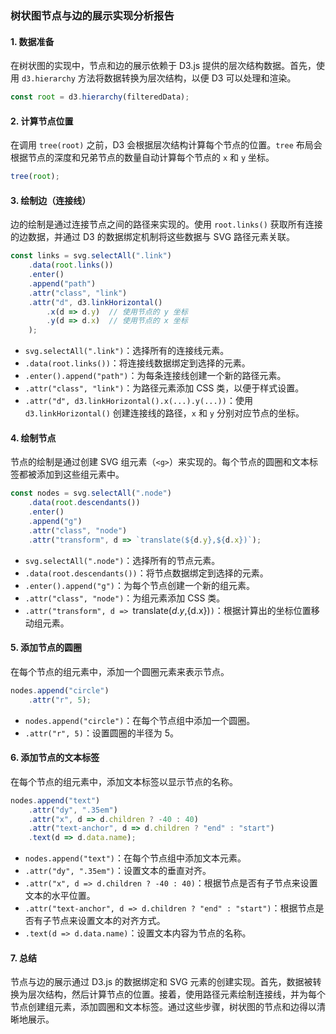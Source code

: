 ### 树状图节点与边的展示实现分析报告

#### 1. 数据准备

在树状图的实现中，节点和边的展示依赖于 D3.js 提供的层次结构数据。首先，使用 `d3.hierarchy` 方法将数据转换为层次结构，以便 D3 可以处理和渲染。

```javascript
const root = d3.hierarchy(filteredData);
```

#### 2. 计算节点位置

在调用 `tree(root)` 之前，D3 会根据层次结构计算每个节点的位置。`tree` 布局会根据节点的深度和兄弟节点的数量自动计算每个节点的 `x` 和 `y` 坐标。

```javascript
tree(root);
```

#### 3. 绘制边（连接线）

边的绘制是通过连接节点之间的路径来实现的。使用 `root.links()` 获取所有连接的边数据，并通过 D3 的数据绑定机制将这些数据与 SVG 路径元素关联。

```javascript
const links = svg.selectAll(".link")
    .data(root.links())
    .enter()
    .append("path")
    .attr("class", "link")
    .attr("d", d3.linkHorizontal()
        .x(d => d.y)  // 使用节点的 y 坐标
        .y(d => d.x)  // 使用节点的 x 坐标
    );
```

- `svg.selectAll(".link")`：选择所有的连接线元素。
- `.data(root.links())`：将连接线数据绑定到选择的元素。
- `.enter().append("path")`：为每条连接线创建一个新的路径元素。
- `.attr("class", "link")`：为路径元素添加 CSS 类，以便于样式设置。
- `.attr("d", d3.linkHorizontal().x(...).y(...))`：使用 `d3.linkHorizontal()` 创建连接线的路径，`x` 和 `y` 分别对应节点的坐标。

#### 4. 绘制节点

节点的绘制是通过创建 SVG 组元素（`<g>`）来实现的。每个节点的圆圈和文本标签都被添加到这些组元素中。

```javascript
const nodes = svg.selectAll(".node")
    .data(root.descendants())
    .enter()
    .append("g")
    .attr("class", "node")
    .attr("transform", d => `translate(${d.y},${d.x})`);
```

- `svg.selectAll(".node")`：选择所有的节点元素。
- `.data(root.descendants())`：将节点数据绑定到选择的元素。
- `.enter().append("g")`：为每个节点创建一个新的组元素。
- `.attr("class", "node")`：为组元素添加 CSS 类。
- `.attr("transform", d => `translate(${d.y},${d.x})`)`：根据计算出的坐标位置移动组元素。

#### 5. 添加节点的圆圈

在每个节点的组元素中，添加一个圆圈元素来表示节点。

```javascript
nodes.append("circle")
    .attr("r", 5);
```

- `nodes.append("circle")`：在每个节点组中添加一个圆圈。
- `.attr("r", 5)`：设置圆圈的半径为 5。

#### 6. 添加节点的文本标签

在每个节点的组元素中，添加文本标签以显示节点的名称。

```javascript
nodes.append("text")
    .attr("dy", ".35em")
    .attr("x", d => d.children ? -40 : 40)
    .attr("text-anchor", d => d.children ? "end" : "start")
    .text(d => d.data.name);
```

- `nodes.append("text")`：在每个节点组中添加文本元素。
- `.attr("dy", ".35em")`：设置文本的垂直对齐。
- `.attr("x", d => d.children ? -40 : 40)`：根据节点是否有子节点来设置文本的水平位置。
- `.attr("text-anchor", d => d.children ? "end" : "start")`：根据节点是否有子节点来设置文本的对齐方式。
- `.text(d => d.data.name)`：设置文本内容为节点的名称。

#### 7. 总结

节点与边的展示通过 D3.js 的数据绑定和 SVG 元素的创建实现。首先，数据被转换为层次结构，然后计算节点的位置。接着，使用路径元素绘制连接线，并为每个节点创建组元素，添加圆圈和文本标签。通过这些步骤，树状图的节点和边得以清晰地展示。